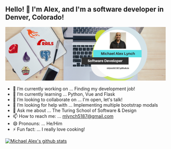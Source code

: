 ## Hello! 👋 I'm Alex, and I'm a software developer in Denver, Colorado!

[![Header](https://raw.githubusercontent.com/mlynch5187/mlynch5187/main/Goalsetter.png "Header")](https://mlynch5187.github.io/)

- 🔭 I’m currently working on ... Finding my development job!
- 🌱 I’m currently learning ... Python, Vue and Flask
- 👯 I’m looking to collaborate on ... I'm open, let's talk!
- 🤔 I’m looking for help with ... Implementing multiple bootstrap modals
- 💬 Ask me about ... The Turing School of Software & Design
- 📫 How to reach me: ... mlynch5187@gmail.com
- 😄 Pronouns: ... He/Him
- ⚡ Fun fact: ... I really love cooking!

[![Michael Alex's github stats](https://github-readme-stats.vercel.app/api?username=mlynch5187)](https://github.com/mlynch5187/github-readme-stats)
